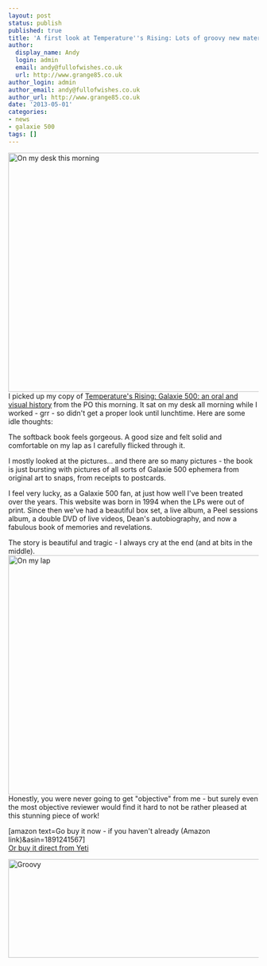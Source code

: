```yaml
---
layout: post
status: publish
published: true
title: 'A first look at Temperature''s Rising: Lots of groovy new material!'
author:
  display_name: Andy
  login: admin
  email: andy@fullofwishes.co.uk
  url: http://www.grange85.co.uk
author_login: admin
author_email: andy@fullofwishes.co.uk
author_url: http://www.grange85.co.uk
date: '2013-05-01'
categories:
- news
- galaxie 500
tags: []
---
```

<p><a href="http://www.flickr.com/photos/grange85/8697337247/" title="On my desk this morning by andyaldridge, on Flickr"><img class="aligncenter" src="https://farm9.staticflickr.com/8548/8697337247_19dcd96804_z.jpg" width="640" height="480" alt="On my desk this morning"></a><br />
I picked up my copy of <a href="http://www.yetipublishing.com/G500.html">Temperature's Rising: Galaxie 500: an oral and visual history</a> from the PO this morning. It sat on my desk all morning while I worked - grr - so didn't get a proper look until lunchtime. Here are some idle thoughts:</p>
<p>The softback book feels gorgeous. A good size and felt solid and comfortable on my lap as I carefully flicked through it.</p>
<p>I mostly looked at the pictures... and there are so many pictures - the book is just bursting with pictures of all sorts of Galaxie 500 ephemera from original art to snaps, from receipts to postcards. </p>
<p>I feel very lucky, as a Galaxie 500 fan, at just how well I've been treated over the years. This website was born in 1994 when the LPs were out of print. Since then we've had a beautiful box set, a live album, a Peel sessions album, a double DVD of live videos, Dean's autobiography, and now a fabulous book of memories and revelations.</p>
<p>The story is beautiful and tragic - I always cry at the end (and at bits in the middle).<br />
<a href="http://www.flickr.com/photos/grange85/8698854358/" title="On my lap by andyaldridge, on Flickr"><img class="aligncenter" src="https://farm9.staticflickr.com/8407/8698854358_f19440d6d2_z.jpg" width="640" height="480" alt="On my lap"></a><br />
Honestly, you were never going to get "objective" from me - but surely even the most objective reviewer would find it hard to not be rather pleased at this stunning piece of work!</p>
<p>[amazon text=Go buy it now - if you haven't already (Amazon link)&asin=1891241567]<br />
<a href="http://www.yetipublishing.com/G500.html">Or buy it direct from Yeti</a></p>
<p><a href="http://www.flickr.com/photos/grange85/8697803491/" title="Groovy by andyaldridge, on Flickr"><img class="aligncenter" src="https://farm9.staticflickr.com/8533/8697803491_8f626be317_z.jpg" width="640" height="198" alt="Groovy"></a></p>
